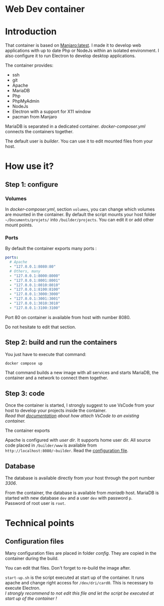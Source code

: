Web Dev container
=================

# Introduction

That container is based on [Manjaro:latest](https://github.com/manjaro/manjaro-docker). I made it to develop web applications with up to date Php or NodeJs within an isolated environment.
I also configure it to run Electron to develop desktop applications.

The container provides:

* ssh
* git
* Apache
* MariaDB
* Php
* PhpMyAdmin
* NodeJs
* Electron with a support for X11 window
* pacman from Manjaro

MariaDB is separated in a dedicated container. _docker-composer.yml_ connects the containers together.

The default user is _builder_. You can use it to edit mounted files from your host.

# How use it?

## Step 1: configure

### Volumes

In _docker-composer.yml_, section `volumes`, you can change which volumes are mounted in the container.
By default the script mounts your host folder `~/Documents/projets/` into `/builder/projects`.
You can edit it or add other mount points.

### Ports

By default the container exports many ports :

```yml
ports:
  # Apache
  - "127.0.0.1:8080:80"
  # Others, many 
  - "127.0.0.1:8000:8000"
  - "127.0.0.1:8001:8001"
  - "127.0.0.1:8010:8010"
  - "127.0.0.1:8100:8100"
  - "127.0.0.1:3000:3000"
  - "127.0.0.1:3001:3001"
  - "127.0.0.1:3010:3010"
  - "127.0.0.1:3100:3100"
```

Port 80 on container is available from host with number 8080.

Do not hesitate to edit that section.

## Step 2: build and run the containers

You just have to execute that command:

```sh
docker compose up
```

That command builds a new image with all services and starts MariaDB, the container and a network to connect them together.

## Step 3: code

Once the container is started, I strongly suggest to use VsCode from your host to develop your projects inside the container.  
_Read that [documentation](https://code.visualstudio.com/docs/devcontainers/attach-container) about how attach VsCode to an existing container._

The container exports 

Apache is configured with _user dir_. It supports home user dir.
All source code placed in `/builder/www` is available from `http://localhost:8080/~builder`.
Read the [configuration file](./config/httpd-userdir.conf).

## Database

The database is available directly from your host through the port number _3306_.

From the container, the database is available from _mariadb_ host. MariaDB is started with new database `dev` and a user `dev` with password `p`.  
Password of root user is `root`.

# Technical points

## Configuration files

Many configuration files are placed in folder _config_. They are copied in the container during the build.

You can edit that files. Don't forget to re-build the image after.

`start-up.sh` is the script executed at start up of the container. It runs apache and change right access for `/dev/dri/card0`. This is necessary to execute Electron.  
_I strongly recommend to not edit this file and let the script be executed at start up of the container !_

